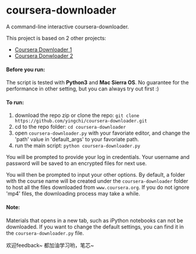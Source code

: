 # coursera-downloader

A command-line interactive coursera-downloader.

This project is based on 2 other projects:
  - [Coursera Downloader 1](https://github.com/coursera-dl/coursera-dl)
  - [Coursera Donwloader 2](https://github.com/jansenicus/www-coursera-downloader)

#### Before you run:
The script is tested with **Python3** and **Mac Sierra OS**.
No guarantee for the performance in other setting, but you can always try out first :)

#### To run:
1. download the repo zip or clone the repo: `git clone https://github.com/yingchi/coursera-downloader.git`
2. cd to the repo folder: `cd coursera-downloader`
3. open `coursera-downloader.py` with your favoriate editor, and change the 'path' value in 'default_args' to your favoriate path.
4. run the main script: `python coursera-downloader.py`

You will be prompted to provide your log in credentials. Your username and password will be saved to an encrypted files for next use.

You will then be prompted to input your other options. By default, a folder with the course name will be created under the
`coursera-downloader` folder to host all the files downloaded from `www.coursera.org`. If you do not ignore 'mp4' files, the downloading process may take a while.

#### Note: 
Materials that opens in a new tab, such as iPython notebooks can not be downloaded.
If you want to change the default settings, you can find it in the `coursera-downloader.py` file. 

欢迎feedback~ 都加油学习哟，笔芯~

